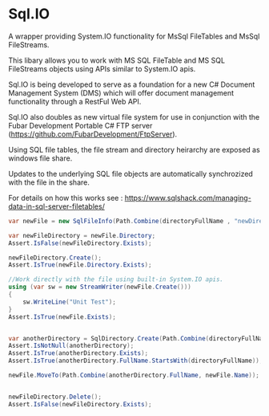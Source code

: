# Sql.IO
A wrapper providing System.IO functionality for MsSql FileTables and MsSql FileStreams.

This libary allows you to work with MS SQL FileTable and MS SQL FileStreams objects using APIs similar to System.IO apis.

Sql.IO is being developed to serve as a foundation for a new C# Document Management System (DMS) 
which will offer document management functionality through a RestFul Web API.

Sql.IO also doubles as new virtual file system for use in conjunction with the Fubar Development Portable C# FTP server (https://github.com/FubarDevelopment/FtpServer).

Using SQL file tables, the file stream and directory heirarchy are exposed as windows file share.

Updates to the underlying SQL file objects are automatically synchrozized with the file in the share.

For details on how this works see : https://www.sqlshack.com/managing-data-in-sql-server-filetables/

```csharp
var newFile = new SqlFileInfo(Path.Combine(directoryFullName , "newDirectory", "newFile.txt"));

var newFileDirectory = newFile.Directory;
Assert.IsFalse(newFileDirectory.Exists);

newFileDirectory.Create();
Assert.IsTrue(newFile.Directory.Exists);

//Work directly with the file using built-in System.IO apis.
using (var sw = new StreamWriter(newFile.Create()))
{
	sw.WriteLine("Unit Test");
}
Assert.IsTrue(newFile.Exists);


var anotherDirectory = SqlDirectory.Create(Path.Combine(directoryFullName, "anotherDirectory"));
Assert.IsNotNull(anotherDirectory);
Assert.IsTrue(anotherDirectory.Exists);
Assert.IsTrue(anotherDirectory.FullName.StartsWith(directoryFullName));

newFile.MoveTo(Path.Combine(anotherDirectory.FullName, newFile.Name));


newFileDirectory.Delete();
Assert.IsFalse(newFileDirectory.Exists);
```
